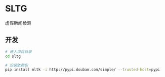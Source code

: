 # SLTG
虚假新闻检测

## 开发

```bash
# 进入项目目录
cd sltg

# 安装依赖包
pip install nltk -i http://pypi.douban.com/simple/ --trusted-host=pypi.douban.com/simple

```
